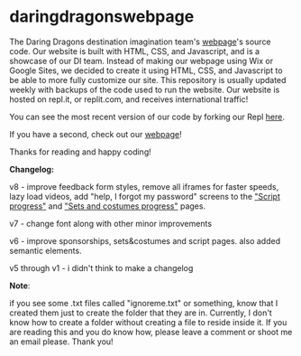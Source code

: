 # daringdragonswebpage
The Daring Dragons destination imagination team's [webpage](https://daringdragons.eshaanahuja.repl.co)'s source code. Our website is built with HTML, CSS, and Javascript, and is a showcase of our DI team. Instead of making our webpage using Wix or Google Sites, we decided to create it using HTML, CSS, and Javascript to be able to more fully customize our site. This repository is usually updated weekly with backups of the code used to run the website. Our website is hosted on repl.it, or replit.com, and receives international traffic!

You can see the most recent version of our code by forking our Repl [here](https://replit.com/@EshaanAhuja/DaringDragons#index.html).

If you have a second, check out our [webpage](https://daringdragons.eshaanahuja.repl.co)!

Thanks for reading and happy coding!


**Changelog:**

v8 - improve feedback form styles, remove all iframes for faster speeds, lazy load videos, add "help, I forgot my password" screens to the ["Script progress"](https://daringdragons.eshaanahuja.repl.co/script.html) and ["Sets and costumes progress"](https://daringdragons.eshaanahuja.repl.co/sets&costumes.html) pages.


 v7 - change font along with other minor improvements
 
 
 v6 - improve sponsorships, sets&costumes and script pages. also added semantic elements.
 
 
 v5 through v1 - i didn't think to make a changelog


 **Note**: 
 
 if you see some .txt files called "ignoreme.txt" or something, know that I created them just to create the folder that they are in. Currently, I don't know how to create a folder without creating a file to reside inside it. If you are reading this and you do know how, please leave a comment or shoot me an email please. Thank you!
